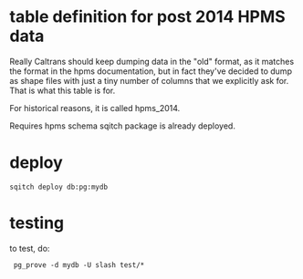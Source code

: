 # table definition for post 2014 HPMS data

Really Caltrans should keep dumping data in the "old" format, as it matches
the format in the hpms documentation, but in fact they've decided to
dump as shape files with just a tiny number of columns that we
explicitly ask for.  That is what this table is for.

For historical reasons, it is called hpms_2014.

Requires hpms schema sqitch package is already deployed.


# deploy

```
sqitch deploy db:pg:mydb
```


# testing

to test, do:

```
 pg_prove -d mydb -U slash test/*
```
